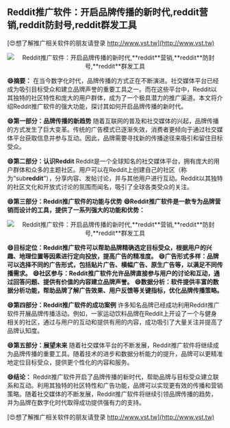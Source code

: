 ## **Reddit推广软件：开启品牌传播的新时代,**reddit**营销,**reddit**防封号,**reddit**群发工具**

[😍想了解推广相关软件的朋友请登录 http://www.vst.tw](http://www.vst.tw)

 <center><img src="https://vst.tw/MP4/tuiguang/png/8.png" alt="Reddit推广软件：开启品牌传播的新时代,**reddit**营销,**reddit**防封号,**reddit**群发工具"></center>

**😄摘要：**
在当今数字化时代，品牌传播的方式正在不断演进。社交媒体平台已经成为吸引目标受众和建立品牌声誉的重要工具之一。而在这些平台中，Reddit以其独特的社区特性和庞大的用户群体，成为了一个极具潜力的推广渠道。本文将介绍Reddit推广软件的强大功能，探讨其如何开启品牌传播的新时代。

**😄第一部分：品牌传播的新趋势**
随着互联网的普及和社交媒体的兴起，品牌传播的方式发生了巨大变革。传统的广告模式已逐渐失效，消费者更倾向于通过社交媒体平台获取信息并参与互动。因此，品牌需要寻找新的传播途径来吸引和留住目标受众。

**😄第二部分：认识Reddit**
Reddit是一个全球知名的社交媒体平台，拥有庞大的用户群体和众多的主题社区。用户可以在Reddit上创建自己的社区（称为“sub**reddit**”），分享内容、发帖讨论，并与其他用户进行互动。Reddit以其独特的社区文化和开放式讨论的氛围而闻名，吸引了全球各类受众的关注。

**😄第三部分：Reddit推广软件的功能与优势**
**😄Reddit推广软件是一款专为品牌营销而设计的工具，提供了一系列强大的功能和优势：**

 <center><img src="https://vst.tw/MP4/tuiguang/png/4.png" alt="Reddit推广软件：开启品牌传播的新时代,**reddit**营销,**reddit**防封号,**reddit**群发工具"></center>

**😄目标定位：Reddit推广软件可以帮助品牌精确选定目标受众，根据用户的兴趣、地理位置等因素进行定向投放，提高广告的精准度。**
**😄广告形式多样：品牌可以选择不同的广告形式，包括贴片广告、横幅广告、原生广告等，以满足不同传播需求。**
**😄社区参与：Reddit推广软件允许品牌直接参与用户的讨论和互动，通过回答问题、提供有价值的内容建立品牌声誉。**
**😄数据分析：软件提供丰富的数据分析功能，帮助品牌了解广告效果、用户反馈等关键指标，优化品牌传播策略。**

**😄第四部分：Reddit推广软件的成功案例**
许多知名品牌已经成功利用Reddit推广软件开展品牌传播活动。例如，一家运动饮料品牌在Reddit上开设了一个与健身相关的社区，通过与用户的互动和提供有用的内容，成功吸引了大量关注并提高了品牌认知度。

**😄第五部分：展望未来**
随着社交媒体平台的不断发展，Reddit推广软件将继续成为品牌传播的重要工具。随着技术的进步和数据分析能力的提升，品牌可以更精准地定位目标受众，提供更个性化的内容和服务。

**😄结论：**
Reddit推广软件开启了品牌传播的新时代，帮助品牌与目标受众建立联系和互动。利用其独特的社区特性和广告功能，品牌可以实现更有效的传播和营销策略。随着社交媒体的不断发展，Reddit推广软件将继续引领品牌传播的趋势，并为品牌在数字化时代取得成功提供强有力的支持。

[😍想了解推广相关软件的朋友请登录 http://www.vst.tw](http://www.vst.tw)



